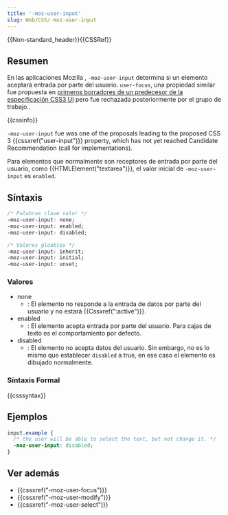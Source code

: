 ```yaml
---
title: '-moz-user-input'
slug: Web/CSS/-moz-user-input
---
```

{{Non-standard_header}}{{CSSRef}}

## Resumen

En las aplicaciones Mozilla , `-moz-user-input` determina si un elemento aceptará entrada por parte del usuario. `user-focus`, una propiedad similar fue propuesta en [primeros borradores de un predecesor de la especificación CSS3 UI](http://www.w3.org/TR/2000/WD-css3-userint-20000216) pero fue rechazada posteriormente por el grupo de trabajo..

{{cssinfo}}

`-moz-user-input` fue was one of the proposals leading to the proposed CSS 3 {{cssxref("user-input")}} property, which has not yet reached Candidate Recommendation (call for implementations).

Para elementos que normalmente son receptores de entrada por parte del usuario, como {{HTMLElement("textarea")}}, el valor inicial de `-moz-user-input` es `enabled`.

## Síntaxis

```css
/* Palabras clave valor */
-moz-user-input: none;
-moz-user-input: enabled;
-moz-user-input: disabled;

/* Valores gloables */
-moz-user-input: inherit;
-moz-user-input: initial;
-moz-user-input: unset;
```

### Valores

- none
  - : El elemento no responde a la entrada de datos por parte del usuario y no estará {{Cssxref(":active")}}.
- enabled
  - : El elemento acepta entrada por parte del usuario. Para cajas de texto es el comportamiento por defecto.
- disabled
  - : El elemento no acepta datos del usuario. Sin embargo, no es lo mismo que establecer `disabled` a true, en ese caso el elemento es dibujado normalmente.

### Síntaxis Formal

{{csssyntax}}

## Ejemplos

```css
input.example {
  /* the user will be able to select the text, but not change it. */
  -moz-user-input: disabled;
}
```

## Ver además

- {{cssxref("-moz-user-focus")}}
- {{cssxref("-moz-user-modify")}}
- {{cssxref("-moz-user-select")}}

